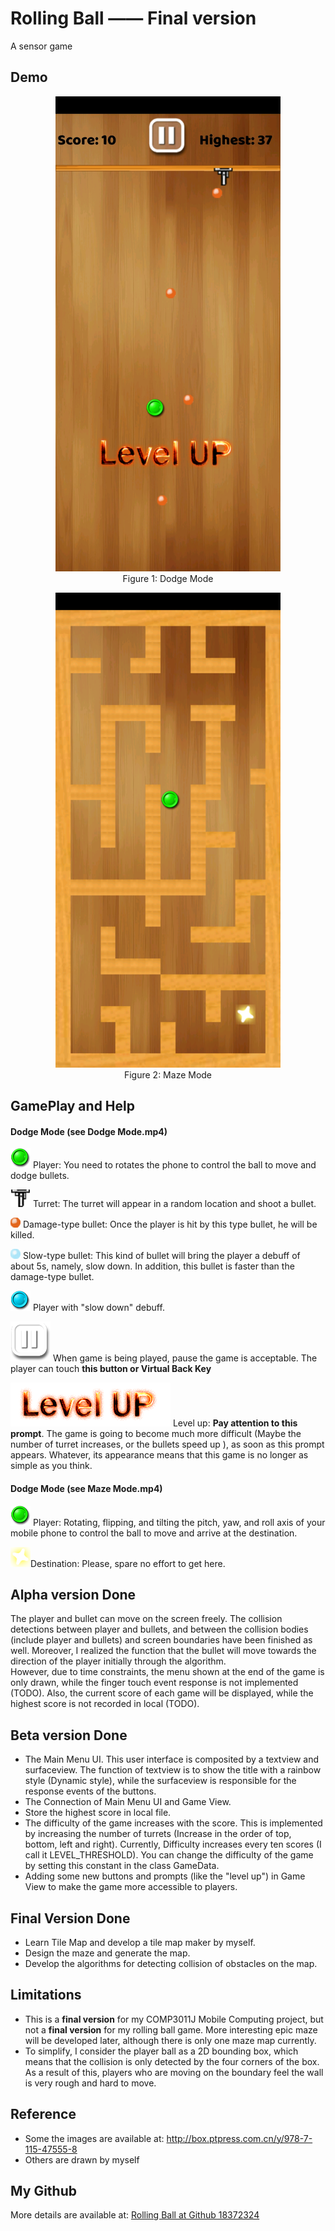 # Rolling Ball —— Final version
A sensor game

## Demo
<center>
    <figure>
      <img src="https://github.com/18372324/RollingBall/blob/main/screenShots/GameStart.jpg?raw=true" width="360" height="760" />
      <figcaption>Figure 1: Dodge Mode</figcaption>
    </figure>
</center>

<center>
    <figure>
      <img src="https://github.com/18372324/RollingBall/blob/main/screenShots/maze_demo.png?raw=true" width="360" height="760" />
      <figcaption>Figure 2: Maze Mode</figcaption>
    </figure>
</center>





## GamePlay and Help

#### Dodge Mode (see Dodge Mode.mp4)
![Player pic](https://github.com/18372324/RollingBall/blob/main/screenShots/ball_normal.png?raw=true) Player: You need to rotates the phone to control the ball to move and dodge bullets.  



![Turret pic](https://github.com/18372324/RollingBall/blob/main/screenShots/turret_down.png?raw=true) Turret: The turret will appear in a random location and shoot a bullet.  


![DamageBullet pic](https://github.com/18372324/RollingBall/blob/main/screenShots/bullet_damage.png?raw=true) Damage-type bullet: Once the player is hit by this type bullet, he will be killed.  


![SlowBullet pic](https://github.com/18372324/RollingBall/blob/main/screenShots/bullet_slow.png?raw=true) Slow-type bullet: This kind of bullet will bring the player a debuff of about 5s, namely, slow down. In addition, this bullet is faster than the damage-type bullet.  


![PlyaerSlow pic](https://github.com/18372324/RollingBall/blob/main/screenShots/ball_slow.png?raw=true) Player with "slow down" debuff.  


![Pause pic](https://github.com/18372324/RollingBall/blob/main/screenShots/pause1.png?raw=true) When game is being played, pause the game is acceptable. The player can touch **this button or Virtual Back Key**  


![Level up pic](https://github.com/18372324/RollingBall/blob/main/screenShots/levelup.png?raw=true) Level up: **Pay attention to this prompt**. The game is going to become much more difficult (Maybe the number of turret increases, or the bullets speed up ), as soon as this prompt appears. Whatever, its appearance means that this game is no longer as simple as you think.

#### Dodge Mode (see Maze Mode.mp4)
![Player pic](https://github.com/18372324/RollingBall/blob/main/screenShots/ball_normal.png?raw=true) Player: Rotating, flipping, and tilting the pitch, yaw, and roll axis of your mobile phone to control the ball to move and arrive at the destination.

![Destination pic](https://github.com/18372324/RollingBall/blob/main/screenShots/destination.png?raw=true)Destination: Please, spare no effort to get here.


## Alpha version Done
The player and bullet can move on the screen freely. The collision detections between player and bullets, and between the collision bodies (include player and bullets) and screen boundaries have been finished as well. Moreover, I realized the function that the bullet will move towards the direction of the player initially through the algorithm.   
However, due to time constraints, the menu shown at the end of the game is only drawn, while the finger touch event response is not implemented (TODO). Also, the current score of each game will be displayed, while the highest score is not recorded in local (TODO).  

## Beta version Done

- The Main Menu UI.  This user interface is composited by a textview and surfaceview. The function of textview is to show the title with a rainbow style (Dynamic style), while the surfaceview is responsible for the response events of the buttons.
- The Connection of Main Menu UI and Game View.
- Store the highest score in local file.
- The difficulty of the game increases with the score. This is implemented by increasing the number of turrets (Increase in the order of top, bottom, left and right). Currently, Difficulty increases every ten scores (I call it LEVEL_THRESHOLD). You can change the difficulty of the game by setting this constant in the class GameData.
- Adding some new buttons and prompts (like the "level up") in Game View to make the game more accessible to players.  

## Final Version Done
- Learn Tile Map and develop a tile map maker by myself.
- Design the maze and generate the map.
- Develop the algorithms for detecting collision of obstacles on the map.

## Limitations
- This is a **final version** for my COMP3011J Mobile Computing project, but not a **final version** for my rolling ball game. More interesting epic maze will be developed later, although there is only one maze map currently.
- To simplify, I consider the player ball as a 2D bounding box, which means that the collision is only detected by the four corners of the box. As a result of this, players who are moving on the boundary feel the wall is very rough and hard to move.

## Reference
* Some the images are available at: http://box.ptpress.com.cn/y/978-7-115-47555-8
* Others are drawn by myself

## My Github
More details are available at: [Rolling Ball at Github 18372324](https://github.com/18372324/RollingBall)  